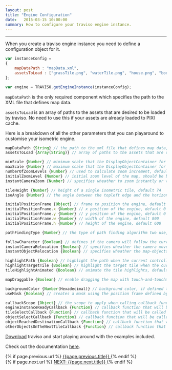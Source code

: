 ```yaml
---
layout: post
title: "Engine Configuration"
date:   2015-03-15 10:00:00
summary: How to configure your traviso engine instance.
---
```


___

When you create a traviso engine instance you need to define a configuration object for it.

```js
var instanceConfig =
{
    mapDataPath : "mapData.xml",
    assetsToLoad : ["grassTile.png", "waterTile.png", "house.png", "box.png"],
};

var engine = TRAVISO.getEngineInstance(instanceConfig);
```

<!--more-->

`mapDataPath` is the only required component which specifies the path to the XML file that defines map data.

`assetsToLoad` is an array of paths to the assets that are desired to be loaded by traviso. No need to use this if your assets are already loaded to PIXI cache.

Here is a breakdown of all the other parameters that you can playaround to customise your isometric engine.

```js
mapDataPath {String} // the path to the xml file that defines map data, required
assetsToLoad {Array(String)} // array of paths to the assets that are desired to be loaded by traviso, no need to use if assets are already loaded to PIXI cache, default null

minScale {Number} // mimimum scale that the DisplayObjectContainer for the map can get, default 0.5
maxScale {Number} // maximum scale that the DisplayObjectContainer for the map can get, default 1.5
numberOfZoomLevels {Number} // used to calculate zoom increment, default 5
initialZoomLevel {Number} // initial zoom level of the map, should be between -1 and 1, default 0
instantCameraZoom {Number} // specifies wheather to zoom instantly or with a tween animation, default false

tileHeight {Number} // height of a single isometric tile, default 74
isoAngle {Number} // the angle between the topleft edge and the horizontal diagonal of a isometric quad, default 30

initialPositionFrame {Object} // frame to position the engine, default { x : 0, y : 0, w : 800, h : 600 }
initialPositionFrame.x {Number} // x position of the engine, default 0
initialPositionFrame.y {Number} // y position of the engine, default 0
initialPositionFrame.w {Number} // width of the engine, default 800
initialPositionFrame.h {Number} // height of the engine, default 600

pathFindingType {Number} // the type of path finding algorithm two use, default TRAVISO.pfAlgorithms.ASTAR_ORTHOGONAL

followCharacter {Boolean} // defines if the camera will follow the current controllable or not, default true
instantCameraRelocation {Boolean} // specifies wheather the camera moves instantly or with a tween animation to the target location, default false
instantObjectRelocation {Boolean} // specifies wheather the map-objects will be moved to target location instantly or with an animation, default false

highlightPath {Boolean} // highlight the path when the current controllable moves on the map, default true
highlightTargetTile {Boolean} // highlight the target tile when the current controllable moves on the map, default true
tileHighlightAnimated {Boolean} // animate the tile highlights, default true

mapDraggable {Boolean} // enable dragging the map with touch-and-touchmove or mousedown-and-mousemove on the map, default true

backgroundColor {Number(Hexadecimal)} // background color, if defined the engine will create a solid colored background for the map, default null
useMask {Boolean} // creates a mask using the position frame defined by 'initialPositionFrame' property or the 'posFrame' parameter that is passed to 'repositionContent' method, default false

callbackScope {Object} // the scope to apply when calling callback functions, default null
engineInstanceReadyCallback {Function} // callback function that will be called once everything is loaded and engine instance is ready, needs 'callbackScope' property, default null
tileSelectCallback {Function} // callback function that will be called when a tile is selected, needs 'callbackScope' property, default null
objectSelectCallback {Function} // callback function that will be called when a tile with an interactive map-object on it is selected, needs 'callbackScope' property, default null
objectReachedDestinationCallback {Function} // callback function that will be called when the current controllable any moving object reaches its destination, needs 'callbackScope' property, default null
otherObjectsOnTheNextTileCallback {Function} // callback function that will be called when the current controllable is in move and there are other objects on the next tile, needs 'callbackScope' property, default null
```

<a href="https://github.com/axaq/traviso.js" target="_blank">Download</a> traviso and start playing around with the examples included.

Check out the documentation <a href="http://www.travisojs.com/docs/" target="_blank">here</a>.

<div id="post-navigation" >
  <div class="previous">
    {% if page.previous.url %}
    <a href="{{page.previous.url}}" title="Previous post: {{page.next.title}}">
      <i class="fa fa-lg fa-arrow-circle-left"></i>
      {{page.previous.title}}
    </a>
    {% endif %}
  </div>
  <div class="next text-right">
    {% if page.next.url %}
    <a href="{{page.next.url}}" title="Next post: {{page.next.title}}">
    	NEXT: {{page.next.title}}
    	<i class="fa fa-2x fa-arrow-circle-right"></i>
    </a>
    {% endif %}
  </div>
</div>
